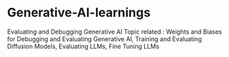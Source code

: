 # Generative-AI-learnings

Evaluating and Debugging Generative AI
Topic related : Weights and Biases for Debugging and Evaluating Generative AI, Training and Evaluating Diffusion Models, Evaluating LLMs, Fine Tuning LLMs
